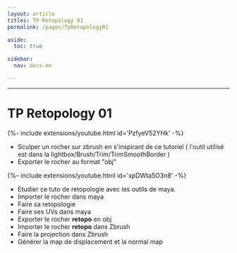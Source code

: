 ```yaml
---
layout: article
titles: TP Retopology 01
permalink: /pages/TpRetopology01

aside:
  toc: true

sidebar:
  nav: docs-en

---
```


_____


# TP Retopology 01


<div>{%- include extensions/youtube.html id='PzfyeV52YHk' -%}</div>

* Sculper un rocher sur zbrush en s'inspirant de ce tutoriel ( l'outil utilisé est dans la lightbox/Brush/Trim/TrimSmoothBorder )
* Exporter le rocher au format "obj"

<div>{%- include extensions/youtube.html id='xpDWta5O3n8' -%}</div>

* Etudier ce tuto de retopologie avec les outils de maya.
* Importer le rocher dans maya
* Faire sa retopologie
* Faire ses UVs dans maya 
* Exporter le rocher **retopo** en obj
* Importer le rocher **retopo** dans Zbrush
* Faire la projection dans Zbrush
* Générer la map de displacement et la normal map
